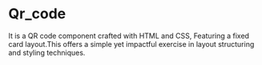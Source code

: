# Qr_code
It is a QR code component crafted with HTML and CSS, Featuring a fixed card layout.This offers a simple yet impactful exercise in layout structuring and styling techniques.
